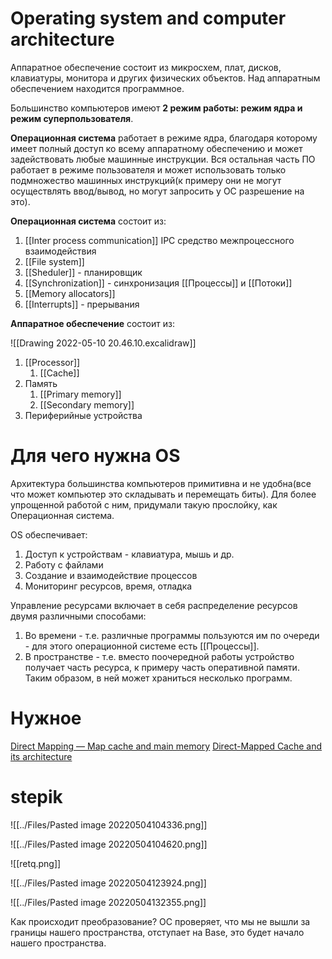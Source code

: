 # Operating system and computer architecture
Аппаратное обеспечение состоит из микросхем, плат, дисков, клавиатуры, монитора и других физических объектов. Над аппаратным обеспечением находится программное.

Большинство компьютеров имеют **2 режим работы: режим ядра и режим суперпользователя**.

**Операционная система** работает в режиме ядра, благодаря которому имеет полный доступ ко всему аппаратному обеспечению и может задействовать любые машинные инструкции. Вся остальная часть ПО работает в режиме пользователя и может использовать только подмножество машинных инструкций(к примеру они не могут осуществлять ввод/вывод, но могут запросить у ОС разрешение на это).

**Операционная система** состоит из:
1. [[Inter process communication]] IPC средство межпроцессного взаимодействия
2. [[File system]]
3. [[Sheduler]] - планировщик
4. [[Synchronization]] - синхронизация [[Процессы]] и [[Потоки]]
5. [[Memory allocators]]
6. [[Interrupts]] - прерывания

**Аппаратное обеспечение** состоит из:

![[Drawing 2022-05-10 20.46.10.excalidraw]]

1. [[Processor]]
	1. [[Cache]]
2. Память
	1. [[Primary memory]]
	2. [[Secondary memory]]
3. Периферийные устройства

# Для чего нужна OS
Архитектура большинства компьютеров примитивна и не удобна(все что может компьютер это складывать и перемещать биты). Для более упрощенной работой с ним, придумали такую прослойку, как Операционная система. 

OS обеспечивает:
1. Доступ к устройствам - клавиатура, мышь и др.
2. Работу с файлами
3. Создание и взаимодействие процессов
4. Мониторинг ресурсов, время, отладка

Управление ресурсами включает в себя распределение ресурсов двумя различными способами:
1. Во времени - т.е. различные программы пользуются им по очереди - для этого операционной системе есть [[Процессы]].
2. В пространстве - т.е. вместо поочередной работы устройство получает часть ресурса, к примеру часть оперативной памяти. Таким образом, в ней может храниться несколько программ.

# Нужное
[Direct Mapping — Map cache and main memory](https://medium.com/breaktheloop/direct-mapping-map-cache-and-main-memory-d5e4c1cbf73e)
[Direct-Mapped Cache and its architecture](http://www.mathcs.emory.edu/~cheung/Courses/355/Syllabus/8-cache/dm.html)

# stepik
![[../Files/Pasted image 20220504104336.png]]

![[../Files/Pasted image 20220504104620.png]]

![[retq.png]]

![[../Files/Pasted image 20220504123924.png]]

![[../Files/Pasted image 20220504132355.png]]

Как происходит преобразование? ОС проверяет, что мы не вышли за границы нашего пространства, отступает на Base, это будет начало нашего пространства.